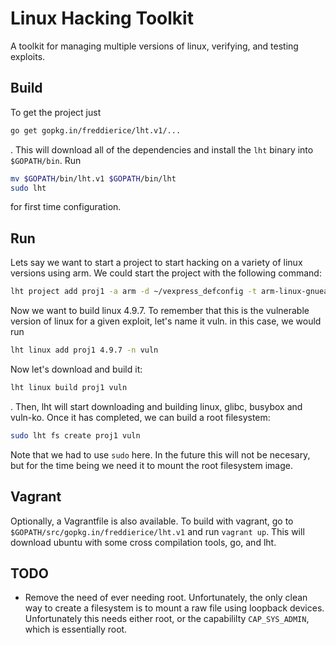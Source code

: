# Linux Hacking Toolkit

A toolkit for managing multiple versions of linux, verifying, and testing exploits.

## Build
To get the project just
```bash
go get gopkg.in/freddierice/lht.v1/...
```
. This will download all of the dependencies and install the `lht` binary into `$GOPATH/bin`. Run
```bash
mv $GOPATH/bin/lht.v1 $GOPATH/bin/lht
sudo lht
```
for first time configuration. 

## Run
Lets say we want to start a project to start hacking on a variety of linux versions using arm. We could start the project with the following command:
```bash
lht project add proj1 -a arm -d ~/vexpress_defconfig -t arm-linux-gnueabihf
```

Now we want to build linux 4.9.7. To remember that this is the vulnerable version of linux for a given exploit, let's name it vuln. in this case, we would run
```bash
lht linux add proj1 4.9.7 -n vuln
```

Now let's download and build it:
```bash
lht linux build proj1 vuln
```
. Then, lht will start downloading and building linux, glibc, busybox and vuln-ko. Once it has completed, we can build a root filesystem: 
```bash
sudo lht fs create proj1 vuln
```
Note that we had to use `sudo` here. In the future this will not be necesary, but for the time being we need it to mount the root filesystem image.

## Vagrant
Optionally, a Vagrantfile is also available. To build with vagrant, go to `$GOPATH/src/gopkg.in/freddierice/lht.v1` and run `vagrant up`. This will download ubuntu with some cross compilation tools, go, and lht.

## TODO
 - Remove the need of ever needing root. Unfortunately, the only clean way to create a filesystem is to mount a raw file using loopback devices. Unfortunately this needs either root, or the capabililty `CAP_SYS_ADMIN`, which is essentially root.
